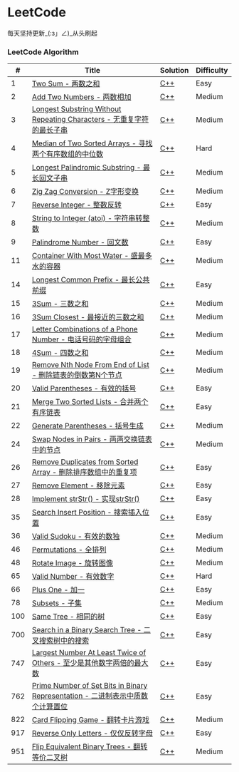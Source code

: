 LeetCode
========
每天坚持更新_(:з」∠)_从头刷起

### LeetCode Algorithm

| # | Title | Solution | Difficulty |
|---| ----- | -------- | ---------- |
|1|[Two Sum - 两数之和](https://leetcode.com/problems/two-sum/) | [C++](https://github.com/CHIANGEL/leetcode/tree/master/leetcode_algorithms/cpp/0001_TwoSum/)|Easy|
|2|[Add Two Numbers - 两数相加](https://leetcode.com/problems/add-two-numbers/) | [C++](https://github.com/CHIANGEL/leetcode/tree/master/leetcode_algorithms/cpp/0002_AddTwoNumbers/)|Medium||
|3|[Longest Substring Without Repeating Characters - 无重复字符的最长子串](https://leetcode.com/problems/longest-substring-without-repeating-characters/)|[C++](https://github.com/CHIANGEL/leetcode/tree/master/leetcode_algorithms/cpp/0003_LongestSubstringWithoutRepeatingCharacters/)|Medium|
|4|[Median of Two Sorted Arrays - 寻找两个有序数组的中位数](https://leetcode.com/problems/median-of-two-sorted-arrays/)|[C++](https://github.com/CHIANGEL/leetcode/tree/master/leetcode_algorithms/cpp/0004_MedianofTwoSortedArrays/)|Hard|
|5|[Longest Palindromic Substring - 最长回文子串](https://leetcode.com/problems/longest-palindromic-substring/)|[C++](https://github.com/CHIANGEL/leetcode/tree/master/leetcode_algorithms/cpp/0005_LongestPalindromicSubstring/)|Medium|
|6|[Zig Zag Conversion - Z字形变换](https://leetcode.com/problems/zigzag-conversion/)|[C++](https://github.com/CHIANGEL/leetcode/tree/master/leetcode_algorithms/cpp/0006_ZigZagConversion/)|Medium|
|7|[Reverse Integer - 整数反转](https://leetcode.com/problems/reverse-integer/)|[C++](https://github.com/CHIANGEL/leetcode/tree/master/leetcode_algorithms/cpp/0007_ReverseInteger/)|Easy|
|8|[String to Integer (atoi) - 字符串转整数](https://leetcode.com/problems/string-to-integer-atoi/)|[C++](https://github.com/CHIANGEL/leetcode/tree/master/leetcode_algorithms/cpp/0008_StringtoInteger%20(atoi)/)|Medium|
|9|[Palindrome Number - 回文数](https://leetcode.com/problems/palindrome-number/)|[C++](https://github.com/CHIANGEL/leetcode/tree/master/leetcode_algorithms/cpp/0009_PalindromeNumber)|Easy|
|11|[Container With Most Water - 盛最多水的容器](https://leetcode.com/problems/container-with-most-water/)|[C++](https://github.com/CHIANGEL/leetcode/tree/master/leetcode_algorithms/cpp/0011_ContainerWithMostWater)|Medium|
|14|[Longest Common Prefix - 最长公共前缀](https://leetcode.com/problems/longest-common-prefix/)|[C++](https://github.com/CHIANGEL/leetcode/tree/master/leetcode_algorithms/cpp/0014_LongestCommonPrefix)|Easy|
|15|[3Sum - 三数之和](https://leetcode.com/problems/3sum/)|[C++](https://github.com/CHIANGEL/leetcode/tree/master/leetcode_algorithms/cpp/0015_3Sum)|Medium|
|16|[3Sum Closest - 最接近的三数之和](https://leetcode.com/problems/3sum-closest/)|[C++](https://github.com/CHIANGEL/leetcode/tree/master/leetcode_algorithms/cpp/0016_3SumClosest)|Medium|
|17|[Letter Combinations of a Phone Number - 电话号码的字母组合](https://leetcode.com/problems/letter-combinations-of-a-phone-number/)|[C++](https://github.com/CHIANGEL/leetcode/tree/master/leetcode_algorithms/cpp/0017_LetterCombinationsofaPhoneNumber)|Medium|
|18|[4Sum - 四数之和](https://leetcode.com/problems/4sum/)|[C++](https://github.com/CHIANGEL/leetcode/tree/master/leetcode_algorithms/cpp/0018_4Sum)|Medium|
|19|[Remove Nth Node From End of List - 删除链表的倒数第N个节点](https://leetcode.com/problems/remove-nth-node-from-end-of-list/)|[C++](https://github.com/CHIANGEL/leetcode/tree/master/leetcode_algorithms/cpp/0019_RemoveNthNodeFromEndofList)|Medium|
|20|[Valid Parentheses - 有效的括号](https://leetcode.com/problems/valid-parentheses/)|[C++](https://github.com/CHIANGEL/leetcode/tree/master/leetcode_algorithms/cpp/0020_ValidParentheses)|Easy|
|21|[Merge Two Sorted Lists - 合并两个有序链表](https://leetcode.com/problems/merge-two-sorted-lists/)|[C++](https://github.com/CHIANGEL/leetcode/tree/master/leetcode_algorithms/cpp/0021_MergeTwoSortedLists)|Easy|
|22|[Generate Parentheses - 括号生成](https://leetcode.com/problems/generate-parentheses/)|[C++](https://github.com/CHIANGEL/leetcode/tree/master/leetcode_algorithms/cpp/0022_GenerateParentheses)|Medium|
|24|[Swap Nodes in Pairs - 两两交换链表中的节点](https://leetcode.com/problems/swap-nodes-in-pairs/)|[C++](https://github.com/CHIANGEL/leetcode/tree/master/leetcode_algorithms/cpp/0024_SwapNodesinPairs)|Medium|
|26|[Remove Duplicates from Sorted Array - 删除排序数组中的重复项](https://leetcode.com/problems/remove-duplicates-from-sorted-array/)|[C++](https://github.com/CHIANGEL/leetcode/tree/master/leetcode_algorithms/cpp/0026_RemoveDuplicatesfromSortedArray)|Easy|
|27|[Remove Element - 移除元素](https://leetcode.com/problems/remove-element/)|[C++](https://github.com/CHIANGEL/leetcode/tree/master/leetcode_algorithms/cpp/0027_RemoveElement)|Easy|
|28|[Implement strStr() - 实现strStr()](https://leetcode.com/problems/implement-strstr/)|[C++](https://github.com/CHIANGEL/leetcode/tree/master/leetcode_algorithms/cpp/0028_ImplementstrStr())|Easy|
|35|[Search Insert Position - 搜索插入位置](https://leetcode.com/problems/search-insert-position/)|[C++](https://github.com/CHIANGEL/leetcode/blob/master/leetcode_algorithms/cpp/0035_SearchInsertPosition)|Easy|
|36|[Valid Sudoku - 有效的数独](https://leetcode.com/problems/valid-sudoku/)|[C++](https://github.com/CHIANGEL/leetcode/tree/master/leetcode_algorithms/cpp/0036_ValidSudoku)|Medium|
|46|[Permutations - 全排列](https://leetcode.com/problems/permutations/)|[C++](https://github.com/CHIANGEL/leetcode/tree/master/leetcode_algorithms/cpp/0046_Permutations)|Medium|
|48|[Rotate Image - 旋转图像](https://leetcode.com/problems/rotate-image/)|[C++](https://github.com/CHIANGEL/leetcode/tree/master/leetcode_algorithms/cpp/0048_RotateImage)|Medium|
|65|[Valid Number - 有效数字](https://leetcode.com/problems/valid-number/)|[C++](https://github.com/CHIANGEL/leetcode/tree/master/leetcode_algorithms/cpp/0065_ValidNumber/)|Hard|
|66|[Plus One - 加一](https://leetcode.com/problems/plus-one/)|[C++](https://github.com/CHIANGEL/leetcode/tree/master/leetcode_algorithms/cpp/0066_PlusOne)|Easy|
|78|[Subsets - 子集](https://leetcode.com/problems/subsets/)|[C++](https://github.com/CHIANGEL/leetcode/tree/master/leetcode_algorithms/cpp/0078_Subsets)|Medium|
|100|[Same Tree - 相同的树](https://leetcode.com/problems/same-tree/)|[C++](https://github.com/CHIANGEL/leetcode/tree/master/leetcode_algorithms/cpp/0100_SameTree)|Easy|
|700|[Search in a Binary Search Tree - 二叉搜索树中的搜索](https://leetcode.com/problems/search-in-a-binary-search-tree/)|[C++](https://github.com/CHIANGEL/leetcode/tree/master/leetcode_algorithms/cpp/0700_SearchinaBinarySearchTree/)|Easy|
|747|[Largest Number At Least Twice of Others - 至少是其他数字两倍的最大数](https://leetcode.com/problems/largest-number-at-least-twice-of-others/)|[C++](https://github.com/CHIANGEL/leetcode/tree/master/leetcode_algorithms/cpp/0747_LargestNumberAtLeastTwiceofOthers/)|Easy|
|762|[Prime Number of Set Bits in Binary Representation - 二进制表示中质数个计算置位](https://leetcode.com/problems/prime-number-of-set-bits-in-binary-representation/)|[C++](https://github.com/CHIANGEL/leetcode/tree/master/leetcode_algorithms/cpp/0762_PrimeNumberofSetBitsinBinaryRepresentation/)|Easy|
|822|[Card Flipping Game - 翻转卡片游戏](https://leetcode.com/problems/card-flipping-game/)|[C++](https://github.com/CHIANGEL/leetcode/tree/master/leetcode_algorithms/cpp/0822_CardFlippingGame/)|Medium|
|917|[Reverse Only Letters - 仅仅反转字母](https://leetcode.com/problems/reverse-only-letters/)|[C++](https://github.com/CHIANGEL/leetcode/tree/master/leetcode_algorithms/cpp/0917_ReverseOnlyLetters/)|Easy|
|951|[Flip Equivalent Binary Trees - 翻转等价二叉树](https://leetcode.com/problems/flip-equivalent-binary-trees/)|[C++](https://github.com/CHIANGEL/leetcode/tree/master/leetcode_algorithms/cpp/0951_FlipEquivalentBinaryTrees/)|Medium|
